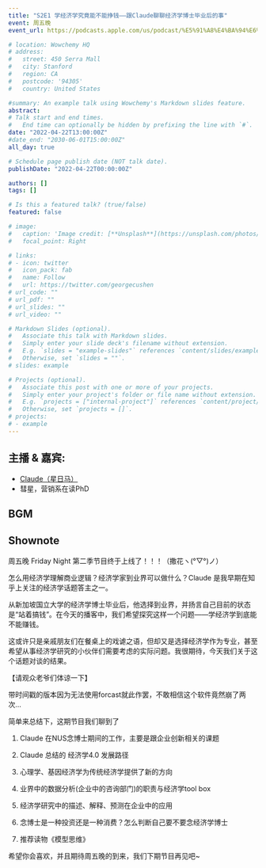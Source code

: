 ```yaml
---
title: "S2E1 学经济学究竟能不能挣钱——跟Claude聊聊经济学博士毕业后的事"
event: 周五晚
event_url: https://podcasts.apple.com/us/podcast/%E5%91%A8%E4%BA%94%E6%99%9A-friday-night/id1530400989

# location: Wowchemy HQ
# address:
#   street: 450 Serra Mall
#   city: Stanford
#   region: CA
#   postcode: '94305'
#   country: United States

#summary: An example talk using Wowchemy's Markdown slides feature.
abstract: 
# Talk start and end times.
#   End time can optionally be hidden by prefixing the line with `#`.
date: "2022-04-22T13:00:00Z"
#date_end: "2030-06-01T15:00:00Z"
all_day: true

# Schedule page publish date (NOT talk date).
publishDate: "2022-04-22T00:00:00Z"

authors: []
tags: []

# Is this a featured talk? (true/false)
featured: false

# image:
#   caption: 'Image credit: [**Unsplash**](https://unsplash.com/photos/bzdhc5b3Bxs)'
#   focal_point: Right

# links:
# - icon: twitter
#   icon_pack: fab
#   name: Follow
#   url: https://twitter.com/georgecushen
# url_code: ""
# url_pdf: ""
# url_slides: ""
# url_video: ""

# Markdown Slides (optional).
#   Associate this talk with Markdown slides.
#   Simply enter your slide deck's filename without extension.
#   E.g. `slides = "example-slides"` references `content/slides/example-slides.md`.
#   Otherwise, set `slides = ""`.
# slides: example

# Projects (optional).
#   Associate this post with one or more of your projects.
#   Simply enter your project's folder or file name without extension.
#   E.g. `projects = ["internal-project"]` references `content/project/deep-learning/index.md`.
#   Otherwise, set `projects = []`.
# projects:
# - example
---
```



## 主播 & 嘉宾:

- [Claude（星日马）](https://www.zhihu.com/people/xingrima )
- 彗星，营销系在读PhD


## BGM

## Shownote
周五晚 Friday Night 第二季节目终于上线了！！！（撒花ヽ(°▽°)ノ）

怎么用经济学理解商业逻辑？经济学家到业界可以做什么？Claude 是我早期在知乎上关注的经济学话题答主之一。


从新加坡国立大学的经济学博士毕业后，他选择到业界，并扬言自己目前的状态是“站着搞钱”。在今天的播客中，我们希望探究这样一个问题——学经济学到底能不能赚钱。


这或许只是亲戚朋友们在餐桌上的戏谑之语，但却又是选择经济学作为专业，甚至希望从事经济学研究的小伙伴们需要考虑的实际问题。我很期待，今天我们关于这个话题对谈的结果。


【请观众老爷们体谅一下】

带时间戳的版本因为无法使用forcast就此作罢，不敢相信这个软件竟然崩了两次...


简单来总结下，这期节目我们聊到了

1) Claude 在NUS念博士期间的工作，主要是跟企业创新相关的课题

2) Claude 总结的 经济学4.0 发展路径

3) 心理学、基因经济学为传统经济学提供了新的方向

4) 业界中的数据分析(企业中的咨询部门)的职责与经济学tool box

5) 经济学研究中的描述、解释、预测在企业中的应用

6) 念博士是一种投资还是一种消费？怎么判断自己要不要念经济学博士

7) 推荐读物《模型思维》

希望你会喜欢，并且期待周五晚的到来，我们下期节目再见吧~
  